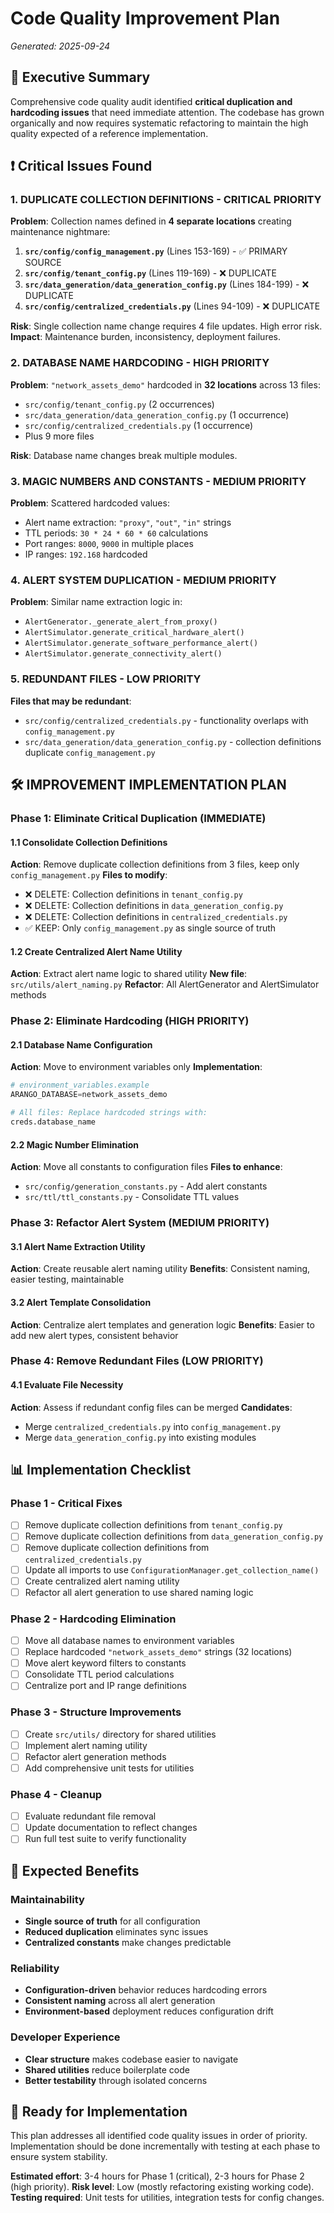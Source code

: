 # Code Quality Improvement Plan
*Generated: 2025-09-24*

## 🎯 Executive Summary

Comprehensive code quality audit identified **critical duplication and hardcoding issues** that need immediate attention. The codebase has grown organically and now requires systematic refactoring to maintain the high quality expected of a reference implementation.

## ❗ Critical Issues Found

### 1. **DUPLICATE COLLECTION DEFINITIONS** - CRITICAL PRIORITY
**Problem**: Collection names defined in **4 separate locations** creating maintenance nightmare:

1. **`src/config/config_management.py`** (Lines 153-169) - ✅ PRIMARY SOURCE
2. **`src/config/tenant_config.py`** (Lines 119-169) - ❌ DUPLICATE 
3. **`src/data_generation/data_generation_config.py`** (Lines 184-199) - ❌ DUPLICATE
4. **`src/config/centralized_credentials.py`** (Lines 94-109) - ❌ DUPLICATE

**Risk**: Single collection name change requires 4 file updates. High error risk.
**Impact**: Maintenance burden, inconsistency, deployment failures.

### 2. **DATABASE NAME HARDCODING** - HIGH PRIORITY
**Problem**: `"network_assets_demo"` hardcoded in **32 locations** across 13 files:
- `src/config/tenant_config.py` (2 occurrences)
- `src/data_generation/data_generation_config.py` (1 occurrence)
- `src/config/centralized_credentials.py` (1 occurrence)
- Plus 9 more files

**Risk**: Database name changes break multiple modules.

### 3. **MAGIC NUMBERS AND CONSTANTS** - MEDIUM PRIORITY
**Problem**: Scattered hardcoded values:
- Alert name extraction: `"proxy"`, `"out"`, `"in"` strings
- TTL periods: `30 * 24 * 60 * 60` calculations
- Port ranges: `8000`, `9000` in multiple places
- IP ranges: `192.168` hardcoded

### 4. **ALERT SYSTEM DUPLICATION** - MEDIUM PRIORITY  
**Problem**: Similar name extraction logic in:
- `AlertGenerator._generate_alert_from_proxy()` 
- `AlertSimulator.generate_critical_hardware_alert()`
- `AlertSimulator.generate_software_performance_alert()`
- `AlertSimulator.generate_connectivity_alert()`

### 5. **REDUNDANT FILES** - LOW PRIORITY
**Files that may be redundant**:
- `src/config/centralized_credentials.py` - functionality overlaps with `config_management.py`
- `src/data_generation/data_generation_config.py` - collection definitions duplicate `config_management.py`

## 🛠️ IMPROVEMENT IMPLEMENTATION PLAN

### Phase 1: Eliminate Critical Duplication (IMMEDIATE)

#### 1.1 Consolidate Collection Definitions
**Action**: Remove duplicate collection definitions from 3 files, keep only `config_management.py`
**Files to modify**:
- ❌ DELETE: Collection definitions in `tenant_config.py`  
- ❌ DELETE: Collection definitions in `data_generation_config.py`
- ❌ DELETE: Collection definitions in `centralized_credentials.py`
- ✅ KEEP: Only `config_management.py` as single source of truth

#### 1.2 Create Centralized Alert Name Utility
**Action**: Extract alert name logic to shared utility
**New file**: `src/utils/alert_naming.py`
**Refactor**: All AlertGenerator and AlertSimulator methods

### Phase 2: Eliminate Hardcoding (HIGH PRIORITY)

#### 2.1 Database Name Configuration
**Action**: Move to environment variables only
**Implementation**:
```python
# environment_variables.example
ARANGO_DATABASE=network_assets_demo

# All files: Replace hardcoded strings with:
creds.database_name
```

#### 2.2 Magic Number Elimination  
**Action**: Move all constants to configuration files
**Files to enhance**:
- `src/config/generation_constants.py` - Add alert constants
- `src/ttl/ttl_constants.py` - Consolidate TTL values

### Phase 3: Refactor Alert System (MEDIUM PRIORITY)

#### 3.1 Alert Name Extraction Utility
**Action**: Create reusable alert naming utility
**Benefits**: Consistent naming, easier testing, maintainable

#### 3.2 Alert Template Consolidation
**Action**: Centralize alert templates and generation logic
**Benefits**: Easier to add new alert types, consistent behavior

### Phase 4: Remove Redundant Files (LOW PRIORITY)

#### 4.1 Evaluate File Necessity
**Action**: Assess if redundant config files can be merged
**Candidates**:
- Merge `centralized_credentials.py` into `config_management.py`
- Merge `data_generation_config.py` into existing modules

## 📊 Implementation Checklist

### Phase 1 - Critical Fixes
- [ ] Remove duplicate collection definitions from `tenant_config.py`
- [ ] Remove duplicate collection definitions from `data_generation_config.py`  
- [ ] Remove duplicate collection definitions from `centralized_credentials.py`
- [ ] Update all imports to use `ConfigurationManager.get_collection_name()`
- [ ] Create centralized alert naming utility
- [ ] Refactor all alert generation to use shared naming logic

### Phase 2 - Hardcoding Elimination  
- [ ] Move all database names to environment variables
- [ ] Replace hardcoded `"network_assets_demo"` strings (32 locations)
- [ ] Move alert keyword filters to constants
- [ ] Consolidate TTL period calculations
- [ ] Centralize port and IP range definitions

### Phase 3 - Structure Improvements
- [ ] Create `src/utils/` directory for shared utilities
- [ ] Implement alert naming utility
- [ ] Refactor alert generation methods
- [ ] Add comprehensive unit tests for utilities

### Phase 4 - Cleanup
- [ ] Evaluate redundant file removal
- [ ] Update documentation to reflect changes
- [ ] Run full test suite to verify functionality

## 🎯 Expected Benefits

### Maintainability
- **Single source of truth** for all configuration
- **Reduced duplication** eliminates sync issues
- **Centralized constants** make changes predictable

### Reliability  
- **Configuration-driven** behavior reduces hardcoding errors
- **Consistent naming** across all alert generation
- **Environment-based** deployment reduces configuration drift

### Developer Experience
- **Clear structure** makes codebase easier to navigate  
- **Shared utilities** reduce boilerplate code
- **Better testability** through isolated concerns

## 🚀 Ready for Implementation

This plan addresses all identified code quality issues in order of priority. Implementation should be done incrementally with testing at each phase to ensure system stability.

**Estimated effort**: 3-4 hours for Phase 1 (critical), 2-3 hours for Phase 2 (high priority).
**Risk level**: Low (mostly refactoring existing working code).
**Testing required**: Unit tests for utilities, integration tests for config changes.
